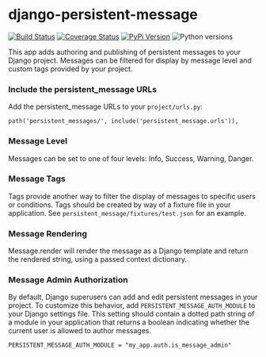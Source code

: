 # django-persistent-message

[![Build Status](https://github.com/uw-it-aca/django-persistent-message/workflows/tests/badge.svg?branch=main)](https://github.com/uw-it-aca/django-persistent-message/actions)
[![Coverage Status](https://coveralls.io/repos/github/uw-it-aca/django-persistent-message/badge.svg?branch=main)](https://coveralls.io/github/uw-it-aca/django-persistent-message?branch=main)
[![PyPi Version](https://img.shields.io/pypi/v/django-persistent-message.svg)](https://pypi.python.org/pypi/django-persistent-message)
![Python versions](https://img.shields.io/pypi/pyversions/django-persistent-message.svg)


This app adds authoring and publishing of persistent messages to your Django
project.  Messages can be filtered for display by message level and custom tags
provided by your project.

### Include the persistent_message URLs

Add the persistent_message URLs to your `project/urls.py`:

```
path('persistent_messages/', include('persistent_message.urls')),
```

### Message Level

Messages can be set to one of four levels: Info, Success, Warning, Danger.

### Message Tags

Tags provide another way to filter the display of messages to specific
users or conditions.  Tags should be created by way of a fixture file in your
application.  See `persistent_message/fixtures/test.json` for an example.

### Message Rendering

Message.render will render the message as a Django template and return the
rendered string, using a passed context dictionary.

### Message Admin Authorization

By default, Django superusers can add and edit persistent messages in your
project.  To customize this behavior, add `PERSISTENT_MESSAGE_AUTH_MODULE` to
your Django settings file.  This setting should contain a dotted path string
of a module in your application that returns a boolean indicating whether the
current user is allowed to author messages.

```
PERSISTENT_MESSAGE_AUTH_MODULE = "my_app.auth.is_message_admin"
```
